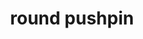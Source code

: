 ---
layout: objects
title: round pushpin
emoji: round_pushpin
permalink: 📍.html
image: assets/img/3moji/round_pushpin.png
---